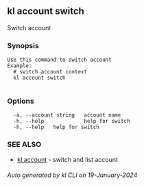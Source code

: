 ## kl account switch

Switch account

### Synopsis

```
Use this command to switch account
Example:
  # switch account context
  kl account switch
	
```

### Options

```
  -a, --account string   account name
  -h, --help             help for switch
  -h, --help   help for switch
```

### SEE ALSO

* [kl account](kl_account.md)  - switch and list account

###### Auto generated by kl CLI on 19-January-2024

